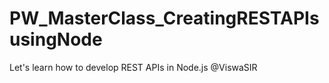 # PW_MasterClass_CreatingRESTAPIsusingNode

Let's learn how to develop REST APIs in Node.js @ViswaSIR

